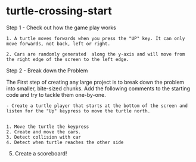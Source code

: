 # turtle-crossing-start

Step 1 - Check out how the game play works

	1. A turtle moves forwards when you press the "UP" key. It can only move forwards, not back, left or right.
	
	2. Cars are randomly generated  along the y-axis and will move from the right edge of the screen to the left edge.



Step 2 -  Break down the Problem

The First step of creating any large project is to break down the problem into smaller, bite-sized chunks. Add the following comments to the starting code and try to tackle them one-by-one.

	- Create a turtle player that starts at the bottom of the screen and listen for the "Up" keypress to move the turtle north. 
	
 
	1. Move the turtle the keypress
	2. Create and move the cars.
	3. Detect collision with car
	4. Detect when turtle reaches the other side
  5. Create a scoreboard!
